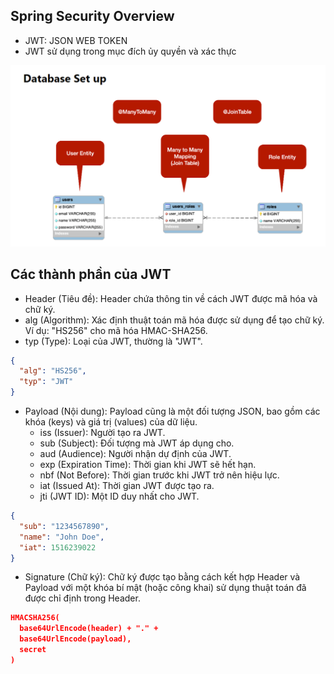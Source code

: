 
## Spring Security Overview

- JWT: JSON WEB TOKEN
- JWT sử dụng trong mục đích ủy quyền và xác thực

![img.png](img.png)

## Các thành phần của JWT
- Header (Tiêu đề): Header chứa thông tin về cách JWT được mã hóa và chữ ký. 
- alg (Algorithm): Xác định thuật toán mã hóa được sử dụng để tạo chữ ký. Ví dụ: "HS256" cho mã hóa HMAC-SHA256.
- typ (Type): Loại của JWT, thường là "JWT".
```json
{
  "alg": "HS256",
  "typ": "JWT"
}
```

- Payload (Nội dung): Payload cũng là một đối tượng JSON, bao gồm các khóa (keys) và giá trị (values) của dữ liệu.
  - iss (Issuer): Người tạo ra JWT.
  - sub (Subject): Đối tượng mà JWT áp dụng cho.
  - aud (Audience): Người nhận dự định của JWT.
  - exp (Expiration Time): Thời gian khi JWT sẽ hết hạn.
  - nbf (Not Before): Thời gian trước khi JWT trở nên hiệu lực.
  - iat (Issued At): Thời gian JWT được tạo ra.
  - jti (JWT ID): Một ID duy nhất cho JWT.

```json
{
  "sub": "1234567890",
  "name": "John Doe",
  "iat": 1516239022
}
```

- Signature (Chữ ký): Chữ ký được tạo bằng cách kết hợp Header và Payload với một khóa bí mật (hoặc công khai) sử dụng thuật toán đã được chỉ định trong Header.
```json
HMACSHA256(
  base64UrlEncode(header) + "." +
  base64UrlEncode(payload),
  secret
)
```


